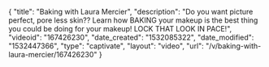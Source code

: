 {
    "title": "Baking with Laura Mercier",
    "description": "Do you want picture perfect, pore less skin?? Learn how BAKING your makeup is the best thing you could be doing for your makeup! LOCK THAT LOOK IN PACE!",
    "videoid": "167426230",
    "date_created": "1532085322",
    "date_modified": "1532447366",
    "type": "captivate",
    "layout": "video",
    "url": "\/v\/baking-with-laura-mercier\/167426230"
}